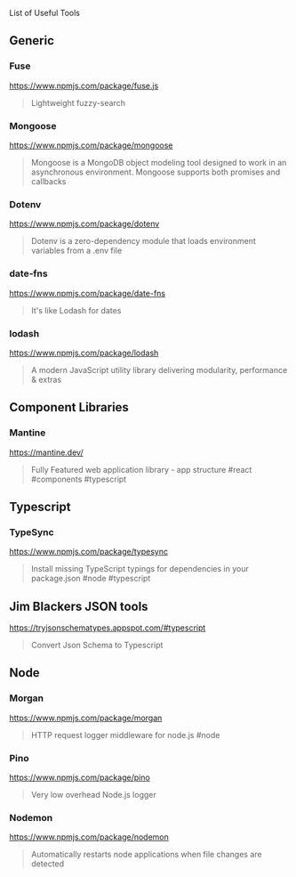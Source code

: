 List of Useful Tools

## Generic
### Fuse
https://www.npmjs.com/package/fuse.js
> Lightweight fuzzy-search

### Mongoose
https://www.npmjs.com/package/mongoose
> Mongoose is a MongoDB object modeling tool designed to work in an asynchronous environment. Mongoose supports both promises and callbacks

### Dotenv
https://www.npmjs.com/package/dotenv
> Dotenv is a zero-dependency module that loads environment variables from a .env file

### date-fns
https://www.npmjs.com/package/date-fns
> It's like Lodash for dates

### lodash
https://www.npmjs.com/package/lodash
> A modern JavaScript utility library delivering modularity, performance & extras

## Component Libraries
### Mantine
https://mantine.dev/
> Fully Featured web application library - app structure
#react #components #typescript

## Typescript
### TypeSync
https://www.npmjs.com/package/typesync
> Install missing TypeScript typings for dependencies in your package.json
#node #typescript

## Jim Blackers JSON tools
https://tryjsonschematypes.appspot.com/#typescript
> Convert Json Schema to Typescript

## Node
### Morgan
https://www.npmjs.com/package/morgan
> HTTP request logger middleware for node.js
#node

### Pino
https://www.npmjs.com/package/pino
> Very low overhead Node.js logger

### Nodemon
https://www.npmjs.com/package/nodemon
> Automatically restarts node applications when file changes are detected

